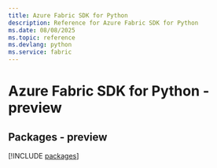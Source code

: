 ```yaml
---
title: Azure Fabric SDK for Python
description: Reference for Azure Fabric SDK for Python
ms.date: 08/08/2025
ms.topic: reference
ms.devlang: python
ms.service: fabric
---
```

# Azure Fabric SDK for Python - preview
## Packages - preview
[!INCLUDE [packages](fabric-index.md)]